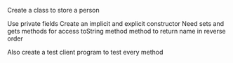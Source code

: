Create a class to store a person

Use private fields
Create an implicit and explicit constructor
Need sets and gets methods for access
toString method
method to return name in reverse order

Also create a test client program to test every method
